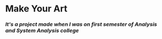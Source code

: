 # Make Your Art

### _It's a project made when I was on first semester of Analysis and System Analysis college_